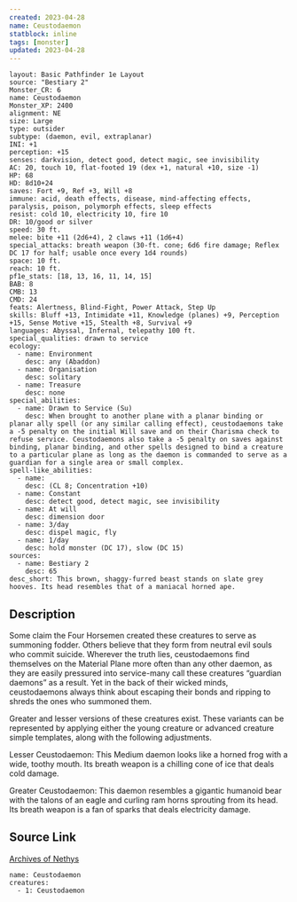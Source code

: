 ```yaml
---
created: 2023-04-28
name: Ceustodaemon
statblock: inline
tags: [monster]
updated: 2023-04-28
---
```

```statblock
layout: Basic Pathfinder 1e Layout
source: "Bestiary 2"
Monster_CR: 6
name: Ceustodaemon
Monster_XP: 2400
alignment: NE
size: Large
type: outsider
subtype: (daemon, evil, extraplanar)
INI: +1
perception: +15
senses: darkvision, detect good, detect magic, see invisibility
AC: 20, touch 10, flat-footed 19 (dex +1, natural +10, size -1)
HP: 68
HD: 8d10+24
saves: Fort +9, Ref +3, Will +8
immune: acid, death effects, disease, mind-affecting effects, paralysis, poison, polymorph effects, sleep effects
resist: cold 10, electricity 10, fire 10
DR: 10/good or silver
speed: 30 ft.
melee: bite +11 (2d6+4), 2 claws +11 (1d6+4)
special_attacks: breath weapon (30-ft. cone; 6d6 fire damage; Reflex DC 17 for half; usable once every 1d4 rounds)
space: 10 ft.
reach: 10 ft.
pf1e_stats: [18, 13, 16, 11, 14, 15]
BAB: 8
CMB: 13
CMD: 24
feats: Alertness, Blind-Fight, Power Attack, Step Up
skills: Bluff +13, Intimidate +11, Knowledge (planes) +9, Perception +15, Sense Motive +15, Stealth +8, Survival +9
languages: Abyssal, Infernal, telepathy 100 ft.
special_qualities: drawn to service
ecology:
  - name: Environment
    desc: any (Abaddon)
  - name: Organisation
    desc: solitary
  - name: Treasure
    desc: none
special_abilities:
  - name: Drawn to Service (Su)
    desc: When brought to another plane with a planar binding or planar ally spell (or any similar calling effect), ceustodaemons take a -5 penalty on the initial Will save and on their Charisma check to refuse service. Ceustodaemons also take a -5 penalty on saves against binding, planar binding, and other spells designed to bind a creature to a particular plane as long as the daemon is commanded to serve as a guardian for a single area or small complex.
spell-like_abilities:
  - name:
    desc: (CL 8; Concentration +10)
  - name: Constant
    desc: detect good, detect magic, see invisibility
  - name: At will
    desc: dimension door
  - name: 3/day
    desc: dispel magic, fly
  - name: 1/day
    desc: hold monster (DC 17), slow (DC 15)
sources:
  - name: Bestiary 2
    desc: 65
desc_short: This brown, shaggy-furred beast stands on slate grey hooves. Its head resembles that of a maniacal horned ape. 
```
## Description
Some claim the Four Horsemen created these creatures to serve as summoning fodder. Others believe that they form from neutral evil souls who commit suicide. Wherever the truth lies, ceustodaemons find themselves on the Material Plane more often than any other daemon, as they are easily pressured into service-many call these creatures “guardian daemons” as a result. Yet in the back of their wicked minds, ceustodaemons always think about escaping their bonds and ripping to shreds the ones who summoned them. 

Greater and lesser versions of these creatures exist. These variants can be represented by applying either the young creature or advanced creature simple templates, along with the following adjustments. 

Lesser Ceustodaemon: This Medium daemon looks like a horned frog with a wide, toothy mouth. Its breath weapon is a chilling cone of ice that deals cold damage. 

Greater Ceustodaemon: This daemon resembles a gigantic humanoid bear with the talons of an eagle and curling ram horns sprouting from its head. Its breath weapon is a fan of sparks that deals electricity damage.
## Source Link
[Archives of Nethys](https://aonprd.com/MonsterDisplay.aspx?ItemName=Ceustodaemon)
```encounter-table
name: Ceustodaemon
creatures:
  - 1: Ceustodaemon
```
